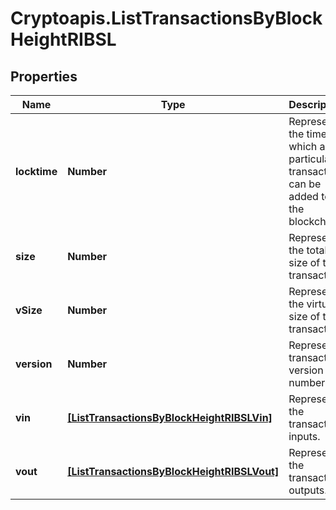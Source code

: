 # Cryptoapis.ListTransactionsByBlockHeightRIBSL

## Properties

Name | Type | Description | Notes
------------ | ------------- | ------------- | -------------
**locktime** | **Number** | Represents the time at which a particular transaction can be added to the blockchain. | 
**size** | **Number** | Represents the total size of this transaction. | 
**vSize** | **Number** | Represents the virtual size of this transaction. | 
**version** | **Number** | Represents transaction version number. | 
**vin** | [**[ListTransactionsByBlockHeightRIBSLVin]**](ListTransactionsByBlockHeightRIBSLVin.md) | Represents the transaction inputs. | 
**vout** | [**[ListTransactionsByBlockHeightRIBSLVout]**](ListTransactionsByBlockHeightRIBSLVout.md) | Represents the transaction outputs. | 


